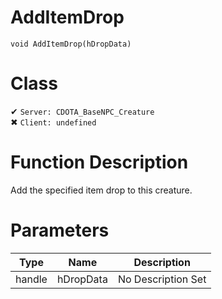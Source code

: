 # AddItemDrop
```
void AddItemDrop(hDropData)
```
# Class
✔ `Server: CDOTA_BaseNPC_Creature`  
✖ `Client: undefined`  

# Function Description
Add the specified item drop to this creature.
# Parameters
Type|Name|Description
--|--|--
handle|hDropData|No Description Set
